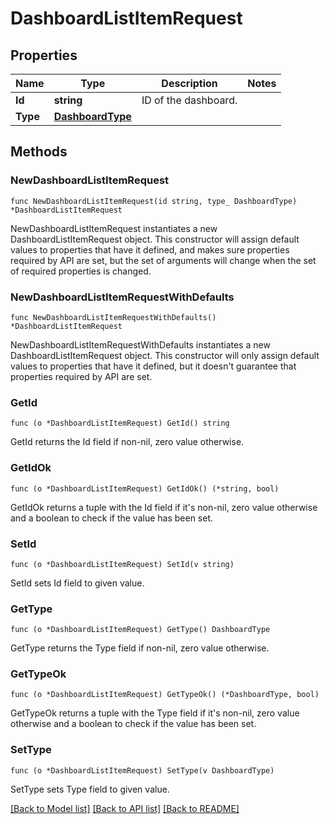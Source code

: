 # DashboardListItemRequest

## Properties

| Name     | Type                                  | Description          | Notes |
| -------- | ------------------------------------- | -------------------- | ----- |
| **Id**   | **string**                            | ID of the dashboard. |
| **Type** | [**DashboardType**](DashboardType.md) |                      |

## Methods

### NewDashboardListItemRequest

`func NewDashboardListItemRequest(id string, type_ DashboardType) *DashboardListItemRequest`

NewDashboardListItemRequest instantiates a new DashboardListItemRequest object.
This constructor will assign default values to properties that have it defined,
and makes sure properties required by API are set, but the set of arguments
will change when the set of required properties is changed.

### NewDashboardListItemRequestWithDefaults

`func NewDashboardListItemRequestWithDefaults() *DashboardListItemRequest`

NewDashboardListItemRequestWithDefaults instantiates a new DashboardListItemRequest object.
This constructor will only assign default values to properties that have it defined,
but it doesn't guarantee that properties required by API are set.

### GetId

`func (o *DashboardListItemRequest) GetId() string`

GetId returns the Id field if non-nil, zero value otherwise.

### GetIdOk

`func (o *DashboardListItemRequest) GetIdOk() (*string, bool)`

GetIdOk returns a tuple with the Id field if it's non-nil, zero value otherwise
and a boolean to check if the value has been set.

### SetId

`func (o *DashboardListItemRequest) SetId(v string)`

SetId sets Id field to given value.

### GetType

`func (o *DashboardListItemRequest) GetType() DashboardType`

GetType returns the Type field if non-nil, zero value otherwise.

### GetTypeOk

`func (o *DashboardListItemRequest) GetTypeOk() (*DashboardType, bool)`

GetTypeOk returns a tuple with the Type field if it's non-nil, zero value otherwise
and a boolean to check if the value has been set.

### SetType

`func (o *DashboardListItemRequest) SetType(v DashboardType)`

SetType sets Type field to given value.

[[Back to Model list]](../README.md#documentation-for-models) [[Back to API list]](../README.md#documentation-for-api-endpoints) [[Back to README]](../README.md)
